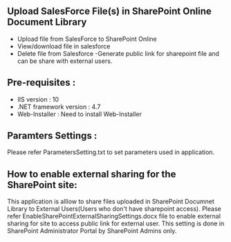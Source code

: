 ## Upload SalesForce File(s) in SharePoint Online Document Library 
- Upload file from SalesForce to SharePoint Online
- View/download file in salesforce
- Delete file from Salesforce 
-Generate public link for sharepoint file and can be share with external users.



## Pre-requisites :
- IIS version : 10
- .NET framework version : 4.7
- Web-Installer : Need to install Web-Installer

## Paramters Settings :
Please refer ParametersSetting.txt to set parameters used in application.


## How to enable external sharing for the SharePoint site:
 This application is alllow to share files uploaded in SharePoint Documnet Library to External Users(Users who don't have sharepoint access).
Please refer EnableSharePointExternalSharingSettings.docx file to enable external sharing for site to access public link for external user.
This setting is done in SharePoint Administrator Portal by SharePoint Admins only.




 
